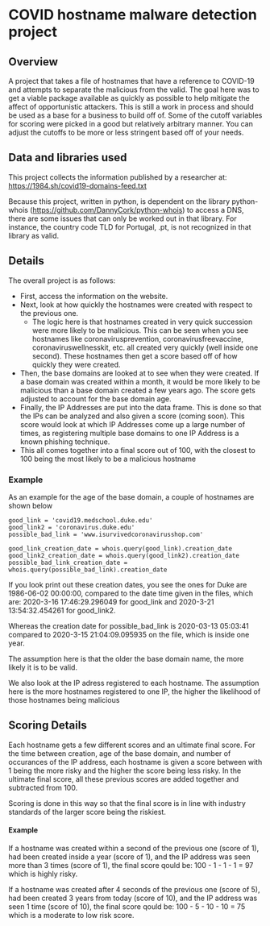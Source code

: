 # COVID hostname malware detection project


## Overview
A project that takes a file of hostnames that have a reference to COVID-19 and attempts to separate the malicious from the valid. The goal here was to get a viable package available as quickly as possible to help mitigate the affect of opportunistic attackers. This is still a work in process and should be used as a base for a business to build off of. Some of the cutoff variables for scoring were picked in a good but relatively arbitrary manner. You can adjust the cutoffs to be more or less stringent based off of your needs.


## Data and libraries used
This project collects the information published by a researcher at: https://1984.sh/covid19-domains-feed.txt

Because this project, written in python, is dependent on the library python-whois (https://github.com/DannyCork/python-whois) to access a DNS, there are some issues that can only be worked out in that library. For instance, the country code TLD for Portugal, .pt, is not recognized in that library as valid. 


## Details
The overall project is as follows:
- First, access the information on the website. 
- Next, look at how quickly the hostnames were created with respect to the previous one.
  - The logic here is that hostnames created in very quick succession were more likely to be malicious. This can be seen when you see hostnames like coronavirusprevention, coronavirusfreevaccine, coronaviruswellnesskit, etc. all created very quickly (well inside one second). These hostnames then get a score based off of how quickly they were created.
- Then, the base domains are looked at to see when they were created. If a base domain was created within a month, it would be more likely to be malicious than a base domain created a few years ago. The score gets adjusted to account for the base domain age.
- Finally, the IP Addresses are put into the data frame. This is done so that the IPs can be analyzed and also given a score (coming soon). This score would look at which IP Addresses come up a large number of times, as registering multiple base domains to one IP Address is a known phishing technique. 
- This all comes together into a final score out of 100, with the closest to 100 being the most likely to be a malicious hostname

### Example
As an example for the age of the base domain, a couple of hostnames are shown below

```
good_link = 'covid19.medschool.duke.edu'
good_link2 = 'coronavirus.duke.edu'
possible_bad_link = 'www.isurvivedcoronavirusshop.com'

good_link_creation_date = whois.query(good_link).creation_date
good_link2_creation_date = whois.query(good_link2).creation_date
possible_bad_link_creation_date = whois.query(possible_bad_link).creation_date
```

If you look print out these creation dates, you see the ones for Duke are 1986-06-02 00:00:00, compared to the date time given in the files, which are: 2020-3-16 17:46:29.296049 for good_link and 2020-3-21 13:54:32.454261 for good_link2. 

Whereas the creation date for possible_bad_link is 2020-03-13 05:03:41 compared to 2020-3-15 21:04:09.095935 on the file, which is inside one year. 

The assumption here is that the older the base domain name, the more likely it is to be valid.

We also look at the IP adress registered to each hostname. The assumption here is the more hostnames registered to one IP, the higher the likelihood of those hostnames being malicious

## Scoring Details
Each hostname gets a few different scores and an ultimate final score. For the time between creation, age of the base domain, and number of occurances of the IP address, each hostname is given a score between with 1 being the more risky and the higher the score being less risky. In the ultimate final score, all these previous scores are added together and subtracted from 100.

Scoring is done in this way so that the final score is in line with industry standards of the larger score being the riskiest.

#### Example
If a hostname was created within a second of the previous one (score of 1), had been created inside a year (score of 1), and the IP address was seen more than 3 times (score of 1), the final score qould be: 100 - 1 - 1 - 1 = 97 which is highly risky.

If a hostname was created after 4 seconds of the previous one (score of 5), had been created 3 years from today (score of 10), and the IP address was seen 1 time (score of 10), the final score qould be: 100 - 5 - 10 - 10 = 75 which is a moderate to low risk score.
